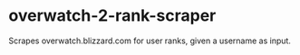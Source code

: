 # overwatch-2-rank-scraper
Scrapes overwatch.blizzard.com for user ranks, given a username as input. 
